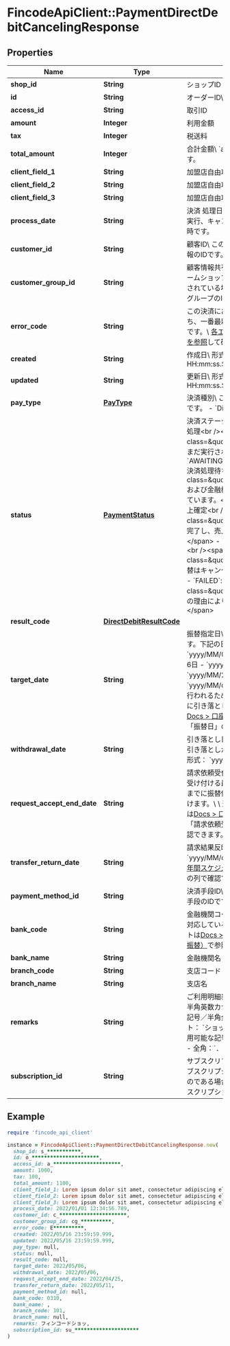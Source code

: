 # FincodeApiClient::PaymentDirectDebitCancelingResponse

## Properties

| Name | Type | Description | Notes |
| ---- | ---- | ----------- | ----- |
| **shop_id** | **String** | ショップID  | [optional] |
| **id** | **String** | オーダーID\\ 決済情報のIDです。  | [optional] |
| **access_id** | **String** | 取引ID  | [optional] |
| **amount** | **Integer** | 利用金額  | [optional] |
| **tax** | **Integer** | 税送料  | [optional] |
| **total_amount** | **Integer** | 合計金額\\ &#x60;amount&#x60;と&#x60;tax&#x60;の合計値です。  | [optional] |
| **client_field_1** | **String** | 加盟店自由項目 1  | [optional] |
| **client_field_2** | **String** | 加盟店自由項目 2  | [optional] |
| **client_field_3** | **String** | 加盟店自由項目 3  | [optional] |
| **process_date** | **String** | 決済 処理日時\\ 決済の各種処理（決済実行、キャンセルなど）が行われた日時です。  | [optional] |
| **customer_id** | **String** | 顧客ID\\ この決済の請求先となる顧客情報のIDです。  | [optional] |
| **customer_group_id** | **String** | 顧客情報共有グループID\\ プラットフォームショップにおいて顧客情報が共有されている場合、顧客が所属する共有グループのIDです。  | [optional] |
| **error_code** | **String** | この決済において発生したエラーのうち、一番最新のエラーのエラーコードです。\\ [各エラーコードの定義はこちらを参照](https://docs.fincode.jp/develop_support/error)して確認できます。  | [optional] |
| **created** | **String** | 作成日\\ 形式：&#x60;yyyy/MM/dd HH:mm:ss.SSS&#x60;  | [optional] |
| **updated** | **String** | 更新日\\ 形式：&#x60;yyyy/MM/dd HH:mm:ss.SSS&#x60;  | [optional] |
| **pay_type** | [**PayType**](PayType.md) | 決済種別\\ この決済で利用する決済手段です。  - &#x60;Directdebit&#x60;: 口座振替  | [optional] |
| **status** | [**PaymentStatus**](PaymentStatus.md) | 決済ステータス  - &#x60;UNPROCESSED&#x60;: 未処理&lt;br /&gt;&lt;span class&#x3D;\&quot;smallText\&quot;&gt;振替はまだ実行されていません。&lt;/span&gt; - &#x60;AWAITING_PAYMENT_APPROVAL&#x60;: 決済処理待ち&lt;br /&gt;&lt;span class&#x3D;\&quot;smallText\&quot;&gt;fincodeおよび金融機関による振替処理を待っています。&lt;/span&gt; - &#x60;CAPTURED&#x60;: 売上確定&lt;br /&gt;&lt;span class&#x3D;\&quot;smallText\&quot;&gt;振替が完了し、売上が確定しています。&lt;/span&gt; - &#x60;CANCELED&#x60;: キャンセル&lt;br /&gt;&lt;span class&#x3D;\&quot;smallText\&quot;&gt;この振替はキャンセルされました。&lt;/span&gt; - &#x60;FAILED&#x60;: 請求失敗&lt;br /&gt;&lt;span class&#x3D;\&quot;smallText\&quot;&gt;何らかの理由により振替に失敗しました。&lt;/span&gt;  | [optional] |
| **result_code** | [**DirectDebitResultCode**](DirectDebitResultCode.md) |  | [optional] |
| **target_date** | **String** | 振替指定日\\ 振替を行う日を指定します。下記の日付を指定できます。  - &#x60;yyyy/MM/05&#x60;: 5日 - &#x60;yyyy/MM/06&#x60;: 6日 - &#x60;yyyy/MM/23&#x60;: 23日 - &#x60;yyyy/MM/27&#x60;: 27日  形式： &#x60;yyyy/MM/dd&#x60;\\ 実際の振替は営業日に行われるため、必ずしも指定した日付に引き落としはされません。\\ 詳細は[Docs &gt; 口座振替年間スケジュール](https://docs.fincode.jp/payment/directdebit/schedule)の「振替日」の列で確認できます。  | [optional] |
| **withdrawal_date** | **String** | 引き落とし日\\ 実際に購入者の口座から引き落としが行われた実績日です。\\ \\ 形式： &#x60;yyyy/MM/dd&#x60;  | [optional] |
| **request_accept_end_date** | **String** | 請求依頼受付期間 終了日\\ 振替依頼を受け付ける最終日。この日付の23:59までに振替依頼（決済実行）を受け付けます。\\ \\ 形式： &#x60;yyyy/MM/dd&#x60;\\ 詳細は[Docs &gt; 口座振替年間スケジュール](https://docs.fincode.jp/payment/directdebit/schedule)の「請求依頼受付期間終了日」の列で確認できます。  | [optional] |
| **transfer_return_date** | **String** | 請求結果反映 予定日\\ \\ 形式： &#x60;yyyy/MM/dd&#x60;\\ 詳細は[Docs &gt; 口座振替年間スケジュール](https://docs.fincode.jp/payment/directdebit/schedule)の「振替結果返却日」の列で確認できます。  | [optional] |
| **payment_method_id** | **String** | 決済手段ID\\ この決済に使用された決済手段のIDです。  | [optional] |
| **bank_code** | **String** | 金融機関コード\\ fincodeの口座振替に対応している金融機関のコードのリストは[Docs &gt; 利用可能な金融機関（口座振替）](https://docs.fincode.jp/payment/directdebit/restriction)で参照できます。  | [optional] |
| **bank_name** | **String** | 金融機関名  | [optional] |
| **branch_code** | **String** | 支店コード  | [optional] |
| **branch_name** | **String** | 支店名  | [optional] |
| **remarks** | **String** | ご利用明細表示内容  - フォーマット：半角英数カナ／全角英数カナ／一部の記号／半角全角スペース - デフォルト： &#x60;ショップ名カナの先頭9文字&#x60;  ※ 利用可能な記号  - 半角：&#x60;.&#x60;、&#x60;(&#x60;、&#x60;)&#x60;、&#x60;–&#x60; - 全角：&#x60;．&#x60;、&#x60;（&#x60;、&#x60;）&#x60;、&#x60;ー&#x60;  | [optional] |
| **subscription_id** | **String** | サブスクリプションID\\ この決済情報がブスクリプションにより生成されたものである場合、このフィールドにサブスクリプションIDが設定されます。  | [optional] |

## Example

```ruby
require 'fincode_api_client'

instance = FincodeApiClient::PaymentDirectDebitCancelingResponse.new(
  shop_id: s_***********,
  id: o_**********************,
  access_id: a_**********************,
  amount: 1000,
  tax: 100,
  total_amount: 1100,
  client_field_1: Lorem ipsum dolor sit amet, consectetur adipiscing elit, sed do eiusmod tempor incididunt ut labore,
  client_field_2: Lorem ipsum dolor sit amet, consectetur adipiscing elit, sed do eiusmod tempor incididunt ut labore,
  client_field_3: Lorem ipsum dolor sit amet, consectetur adipiscing elit, sed do eiusmod tempor incididunt ut labore,
  process_date: 2022/01/01 12:34:56.789,
  customer_id: c_**********************,
  customer_group_id: cg_**********,
  error_code: E**********,
  created: 2022/05/16 23:59:59.999,
  updated: 2022/05/16 23:59:59.999,
  pay_type: null,
  status: null,
  result_code: null,
  target_date: 2022/05/06,
  withdrawal_date: 2022/05/06,
  request_accept_end_date: 2022/04/25,
  transfer_return_date: 2022/05/11,
  payment_method_id: null,
  bank_code: 0310,
  bank_name: ,
  branch_code: 101,
  branch_name: null,
  remarks: フィンコードショッ,
  subscription_id: su_*********************
)
```

